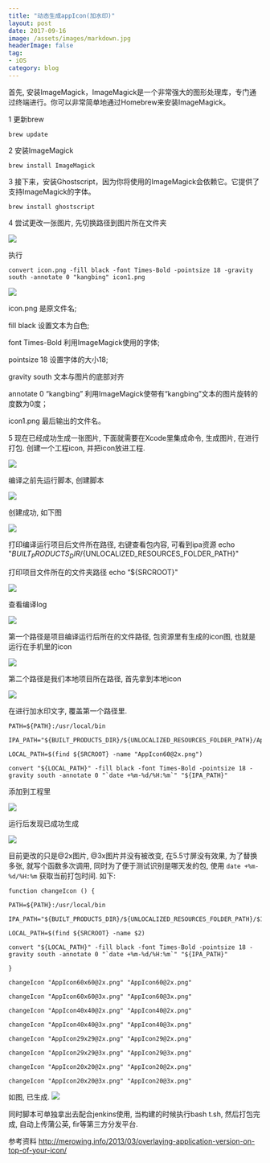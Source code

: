 ```yaml
---
title: "动态生成appIcon(加水印)"
layout: post
date: 2017-09-16
image: /assets/images/markdown.jpg
headerImage: false
tag:
- iOS
category: blog
---
```



首先,  安装ImageMagick，ImageMagick是一个非常强大的图形处理库，专门通过终端进行。你可以非常简单地通过Homebrew来安装ImageMagick。

1  更新brew

	brew update

2	安装ImageMagick

	brew install ImageMagick

3	接下来，安装Ghostscript，因为你将使用的ImageMagick会依赖它。它提供了支持ImageMagick的字体。

	brew install ghostscript


4 尝试更改一张图片, 先切换路径到图片所在文件夹

![](https://ws1.sinaimg.cn/large/9e1008a3ly1fjlhrxas16j205303ra9z.jpg)

执行

	convert icon.png -fill black -font Times-Bold -pointsize 18 -gravity south -annotate 0 "kangbing" icon1.png
	
![](https://ws1.sinaimg.cn/large/9e1008a3ly1fjlhsf4qeaj20bo08zjsb.jpg)

icon.png 是原文件名;

fill black 设置文本为白色;

font Times-Bold 利用ImageMagick使用的字体;

pointsize 18 设置字体的大小18;

gravity south 文本与图片的底部对齐

annotate 0 “kangbing” 利用ImageMagick使带有“kangbing”文本的图片旋转的度数为0度；

icon1.png 	最后输出的文件名。


5	现在已经成功生成一张图片, 下面就需要在Xcode里集成命令, 生成图片, 在进行打包.
创建一个工程icon, 并把icon放进工程.

![](https://ws1.sinaimg.cn/large/9e1008a3ly1fjlhwim1dlj20ur0bw0vy.jpg)

编译之前先运行脚本, 创建脚本

![](https://ws1.sinaimg.cn/large/9e1008a3ly1fjlhz3nar6j20rz08qact.jpg)

创建成功, 如下图

![](https://ws1.sinaimg.cn/large/9e1008a3ly1fjlhzfzixdj20v00flacy.jpg)


打印编译运行项目后文件所在路径,  右键查看包内容, 可看到ipa资源
echo "${BUILT_PRODUCTS_DIR}/${UNLOCALIZED_RESOURCES_FOLDER_PATH}"

打印项目文件所在的文件夹路径
echo “${SRCROOT}"

![](https://ws1.sinaimg.cn/large/9e1008a3ly1fjli15odp0j20sv0d0n06.jpg)

查看编译log

![](https://ws1.sinaimg.cn/large/9e1008a3ly1fjlj8nphp9j20p40c2q6c.jpg)

第一个路径是项目编译运行后所在的文件路径, 包资源里有生成的icon图, 也就是运行在手机里的icon

![](https://ws1.sinaimg.cn/large/9e1008a3ly1fjli5zv6w1j209a08nwfq.jpg)

第二个路径是我们本地项目所在路径, 首先拿到本地icon

![](https://ws1.sinaimg.cn/large/9e1008a3ly1fjli93xx98j20gl07b3zr.jpg)

在进行加水印文字, 覆盖第一个路径里.

	PATH=${PATH}:/usr/local/bin
	
	IPA_PATH="${BUILT_PRODUCTS_DIR}/${UNLOCALIZED_RESOURCES_FOLDER_PATH}/AppIcon60x60@2x.png"
	
	LOCAL_PATH=$(find ${SRCROOT} -name "AppIcon60@2x.png")
	
	convert "${LOCAL_PATH}" -fill black -font Times-Bold -pointsize 18 -gravity south -annotate 0 "`date +%m-%d/%H:%m`" "${IPA_PATH}"

添加到工程里

![](https://ws1.sinaimg.cn/large/9e1008a3ly1fjlietyh3xj20jt071jsd.jpg)

运行后发现已成功生成

![](https://ws1.sinaimg.cn/large/9e1008a3ly1fjligg13eoj20aa0hv0u3.jpg)

目前更改的只是@2x图片, @3x图片并没有被改变, 在5.5寸屏没有效果, 为了替换多张, 就写个函数多次调用, 同时为了便于测试识别是哪天发的包, 使用 `date +%m-%d/%H:%m` 获取当前打包时间. 如下:

	function changeIcon () {
	
	PATH=${PATH}:/usr/local/bin
	
	IPA_PATH="${BUILT_PRODUCTS_DIR}/${UNLOCALIZED_RESOURCES_FOLDER_PATH}/$1"
	
	LOCAL_PATH=$(find ${SRCROOT} -name $2)
	
	convert "${LOCAL_PATH}" -fill black -font Times-Bold -pointsize 18 -gravity south -annotate 0 "`date +%m-%d/%H:%m`" "${IPA_PATH}"
	
	}
	
	changeIcon "AppIcon60x60@2x.png" "AppIcon60@2x.png"
	
	changeIcon "AppIcon60x60@3x.png" "AppIcon60@3x.png"
	
	changeIcon "AppIcon40x40@2x.png" "AppIcon40@2x.png"
	
	changeIcon "AppIcon40x40@3x.png" "AppIcon40@3x.png"
	
	changeIcon "AppIcon29x29@2x.png" "AppIcon29@2x.png"
	
	changeIcon "AppIcon29x29@3x.png" "AppIcon29@3x.png"
	
	changeIcon "AppIcon20x20@2x.png" "AppIcon20@2x.png"
	
	changeIcon "AppIcon20x20@3x.png" "AppIcon20@3x.png"
	

如图, 已生成.
![](https://ws1.sinaimg.cn/large/9e1008a3ly1fjliryhrdij20a10hs75o.jpg)

同时脚本可单独拿出去配合jenkins使用, 当构建的时候执行bash t.sh, 然后打包完成, 自动上传蒲公英, fir等第三方分发平台.




参考资料 http://merowing.info/2013/03/overlaying-application-version-on-top-of-your-icon/
